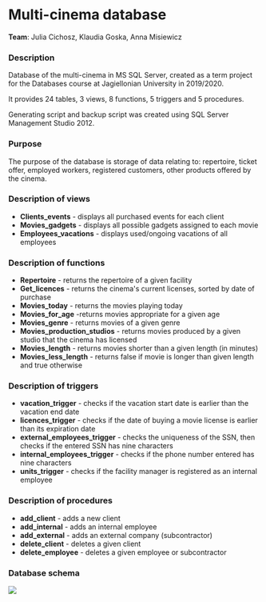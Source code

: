 # Multi-cinema database
**Team**: Julia Cichosz, Klaudia Goska, Anna Misiewicz

### Description
Database of the multi-cinema in MS SQL Server, created as a term project for the Databases course at Jagiellonian University in 2019/2020.

It provides 24 tables, 3 views, 8 functions, 5 triggers and 5 procedures.

Generating script and backup script was created using SQL Server Management Studio 2012.

### Purpose
The purpose of the database is storage of data relating to: repertoire, ticket offer, employed workers, registered customers, other products offered by the cinema.

### Description of views
* **Clients_events** - displays all purchased events for each client
* **Movies_gadgets** - displays all possible gadgets assigned to each movie
* **Employees_vacations** - displays used/ongoing vacations of all employees

### Description of functions
* **Repertoire** - returns the repertoire of a given facility
* **Get_licences** - returns the cinema's current licenses, sorted by date of purchase
* **Movies_today** - returns the movies playing today
* **Movies_for_age** -returns movies appropriate for a given age
* **Movies_genre** - returns movies of a given genre
* **Movies_production_studios** - returns movies produced by a given studio that the cinema has licensed
* **Movies_length** - returns movies shorter than a given length (in minutes)
* **Movies_less_length** - returns false if movie is longer than given length and true otherwise

### Description of triggers
* **vacation_trigger** - checks if the vacation start date is earlier than the vacation end date
* **licences_trigger** - checks if the date of buying a movie license is earlier than its expiration date
* **external_employees_trigger** - checks the uniqueness of the SSN, then checks if the entered SSN has nine characters
* **internal_employees_trigger** - checks if the phone number entered has nine characters
* **units_trigger** - checks if the facility manager is registered as an internal employee

### Description of procedures
* **add_client** - adds a new client
* **add_internal** - adds an internal employee
* **add_external** - adds an external company (subcontractor)
* **delete_client** - deletes a given client
* **delete_employee** - deletes a given employee or subcontractor

### Database schema

![](https://i.postimg.cc/76MRd4Dg/relation-schema.png)
